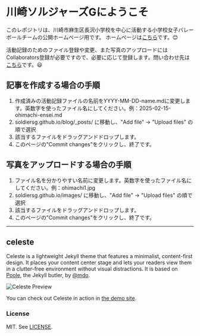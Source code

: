 # 川崎ソルジャーズGにようこそ

このレポジトリは、川崎市麻生区長沢小学校を中心に活動する小学校女子バレーボールチームの公開ホームページ用です。
ホームページは[こちら](https://soldiersg.github.io/)です。:blush:

活動記録のためのファイル登録や変更、また写真のアップロードにはCollaborators登録が必要ですので、必要に応じて登録します。問い合わせ先は[こちら](mailto:kawasakisoldiersg@gmail.com)です。:smiley:

## 記事を作成する場合の手順
1. 作成済みの活動記録ファイルの名前をYYYY-MM-DD-name.mdに変更します。英数字を使ったファイル名にしてください。例：2025-02-15-ohimachi-ensei.md
2. soldiersg.github.io/blog/_posts/ に移動し、"Add file" -> "Upload files" の順で選択
3. 該当するファイルをドラッグアンドドロップします。
4. このページの"Commit changes"をクリックし、終了です。

## 写真をアップロードする場合の手順
1. ファイル名を分かりやすい名前に変更します。英数字を使ったファイル名にしてください。例：ohimachi1.jpg
2. soldiersg.github.io/images/ に移動し、"Add file" -> "Upload files" の順で選択
3. 該当するファイルをドラッグアンドドロップします。
4. このページの"Commit changes"をクリックし、終了です。


---
## celeste

Celeste is a lightweight Jekyll theme that features a minimalist, content-first design. It places your content center stage and lets your readers view them in a clutter-free environment without visual distractions. It is based on [Poole](https://github.com/poole/poole), the Jekyll butler, by [@mdo](https://github.com/mdo).

![Celeste Preview](https://user-images.githubusercontent.com/4868132/48317284-981f4080-e62a-11e8-94e4-f3d7db9506a7.png)

You can check out Celeste in action in [the demo site](https://nicoelayda.github.io/celeste).

### License

MIT. See [LICENSE](https://github.com/nicoelayda/celeste/blob/master/LICENSE).
